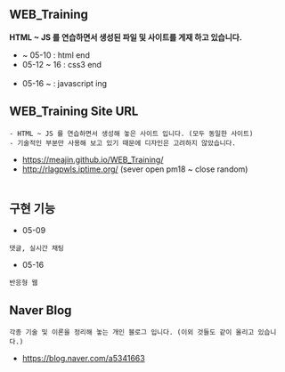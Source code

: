 ## WEB_Training
__HTML ~ JS 를 연습하면서 생성된 파일 및 사이트를 게재 하고 있습니다.__<br>

* ~ 05-10 : html end
* 05-12 ~ 16 : css3 end<br><br>
* 05-16 ~ : javascript ing

## WEB_Training Site URL
```
- HTML ~ JS 를 연습하면서 생성해 놓은 사이트 입니다. (모두 동일한 사이트)
- 기술적인 부분만 사용해 보고 있기 때문에 디자인은 고려하지 않았습니다.
```
- https://meajin.github.io/WEB_Training/
- http://rlagpwls.iptime.org/ (sever open pm18 ~ close random) <br><br>

## 구현 기능
- 05-09
```
댓글, 실시간 채팅
```
- 05-16
```
반응형 웹
```

## Naver Blog
```
각종 기술 및 이론을 정리해 놓는 개인 블로그 입니다. (이외 것들도 같이 올리고 있습니다.)
```
- https://blog.naver.com/a5341663
